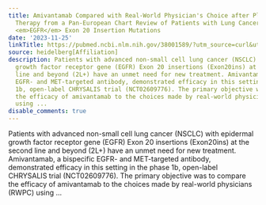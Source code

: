 ```yaml
---
title: Amivantamab Compared with Real-World Physician's Choice after Platinum-Based
  Therapy from a Pan-European Chart Review of Patients with Lung Cancer and Activating
  <em>EGFR</em> Exon 20 Insertion Mutations
date: '2023-11-25'
linkTitle: https://pubmed.ncbi.nlm.nih.gov/38001589/?utm_source=curl&utm_medium=rss&utm_campaign=pubmed-2&utm_content=1FakS-2QOkCT8HsMOQP1bCRQ4YzyumYOmxmF0moLsQ3dFB1E9V&fc=20220326224207&ff=20231126170717&v=2.17.9.post6+86293ac
source: heidelberg[Affiliation]
description: Patients with advanced non-small cell lung cancer (NSCLC) with epidermal
  growth factor receptor gene (EGFR) Exon 20 insertions (Exon20ins) at the second
  line and beyond (2L+) have an unmet need for new treatment. Amivantamab, a bispecific
  EGFR- and MET-targeted antibody, demonstrated efficacy in this setting in the phase
  1b, open-label CHRYSALIS trial (NCT02609776). The primary objective was to compare
  the efficacy of amivantamab to the choices made by real-world physicians (RWPC)
  using ...
disable_comments: true
---
```

Patients with advanced non-small cell lung cancer (NSCLC) with epidermal growth factor receptor gene (EGFR) Exon 20 insertions (Exon20ins) at the second line and beyond (2L+) have an unmet need for new treatment. Amivantamab, a bispecific EGFR- and MET-targeted antibody, demonstrated efficacy in this setting in the phase 1b, open-label CHRYSALIS trial (NCT02609776). The primary objective was to compare the efficacy of amivantamab to the choices made by real-world physicians (RWPC) using ...